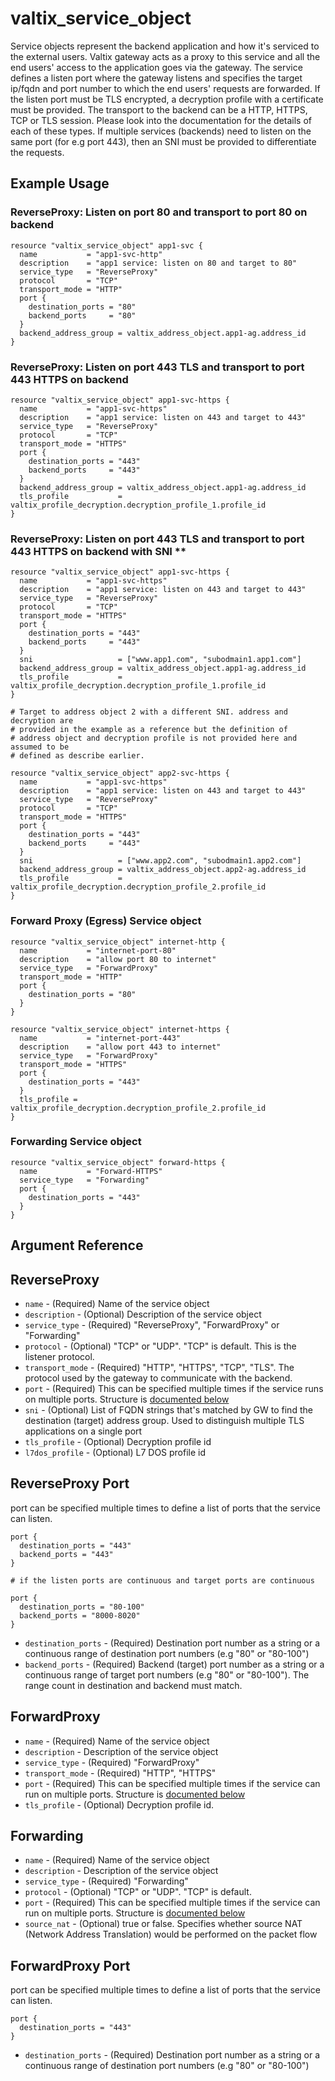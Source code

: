 # valtix_service_object

Service objects represent the backend application and how it's serviced to the external users.
Valtix gateway acts as a proxy to this service and all the end users' access to the application
goes via the gateway. The service defines a listen port where the gateway listens and specifies
the target ip/fqdn and port number to which the end users' requests are forwarded. If the listen
port must be TLS encrypted, a decryption profile with a certificate must be provided.
The transport to the backend can be a HTTP, HTTPS, TCP or TLS session. Please look into the
documentation for the details of each of these types.
If multiple services (backends) need to listen on the same port (for e.g port 443), then an SNI
must be provided to differentiate the requests.

## Example Usage

### ReverseProxy: Listen on port 80 and transport to port 80 on backend

```hcl
resource "valtix_service_object" app1-svc {
  name           = "app1-svc-http"
  description    = "app1 service: listen on 80 and target to 80"
  service_type   = "ReverseProxy"
  protocol       = "TCP"
  transport_mode = "HTTP"
  port {
    destination_ports = "80"
    backend_ports     = "80"
  }
  backend_address_group = valtix_address_object.app1-ag.address_id
}
```

### ReverseProxy: Listen on port 443 TLS and transport to port 443 HTTPS on backend

```hcl
resource "valtix_service_object" app1-svc-https {
  name           = "app1-svc-https"
  description    = "app1 service: listen on 443 and target to 443"
  service_type   = "ReverseProxy"
  protocol       = "TCP"
  transport_mode = "HTTPS"
  port {
    destination_ports = "443"
    backend_ports     = "443"
  }
  backend_address_group = valtix_address_object.app1-ag.address_id
  tls_profile           = valtix_profile_decryption.decryption_profile_1.profile_id
}
```

### ReverseProxy: Listen on port 443 TLS and transport to port 443 HTTPS on backend with SNI **

```hcl
resource "valtix_service_object" app1-svc-https {
  name           = "app1-svc-https"
  description    = "app1 service: listen on 443 and target to 443"
  service_type   = "ReverseProxy"
  protocol       = "TCP"
  transport_mode = "HTTPS"
  port {
    destination_ports = "443"
    backend_ports     = "443"
  }
  sni                   = ["www.app1.com", "subodmain1.app1.com"]
  backend_address_group = valtix_address_object.app1-ag.address_id
  tls_profile           = valtix_profile_decryption.decryption_profile_1.profile_id
}

# Target to address object 2 with a different SNI. address and decryption are
# provided in the example as a reference but the definition of
# address object and decryption profile is not provided here and assumed to be
# defined as describe earlier.

resource "valtix_service_object" app2-svc-https {
  name           = "app1-svc-https"
  description    = "app1 service: listen on 443 and target to 443"
  service_type   = "ReverseProxy"
  protocol       = "TCP"
  transport_mode = "HTTPS"
  port {
    destination_ports = "443"
    backend_ports     = "443"
  }
  sni                   = ["www.app2.com", "subodmain1.app2.com"]
  backend_address_group = valtix_address_object.app2-ag.address_id
  tls_profile           = valtix_profile_decryption.decryption_profile_2.profile_id
}
```

### Forward Proxy (Egress) Service object

```hcl
resource "valtix_service_object" internet-http {
  name           = "internet-port-80"
  description    = "allow port 80 to internet"
  service_type   = "ForwardProxy"
  transport_mode = "HTTP"
  port {
    destination_ports = "80"
  }
}

resource "valtix_service_object" internet-https {
  name           = "internet-port-443"
  description    = "allow port 443 to internet"
  service_type   = "ForwardProxy"
  transport_mode = "HTTPS"
  port {
    destination_ports = "443"
  }
  tls_profile = valtix_profile_decryption.decryption_profile_2.profile_id
}
```

### Forwarding Service object

```hcl
resource "valtix_service_object" forward-https {
  name           = "Forward-HTTPS"
  service_type   = "Forwarding"
  port {
    destination_ports = "443"
  }
}
```

## Argument Reference

## ReverseProxy

* `name` - (Required) Name of the service object
* `description` - (Optional) Description of the service object
* `service_type` - (Required) "ReverseProxy", "ForwardProxy" or "Forwarding"
* `protocol` - (Optional) "TCP" or "UDP". "TCP" is default. This is the listener protocol.
* `transport_mode` - (Required) "HTTP", "HTTPS", "TCP", "TLS". The protocol used by the gateway to communicate with the backend.
* `port` - (Required) This can be specified multiple times if the service runs on multiple ports. Structure is [documented below](#reverseproxy-port)
* `sni` - (Optional) List of FQDN strings that's matched by GW to find the destination (target) address group. Used to distinguish multiple TLS applications on a single port
* `tls_profile` - (Optional) Decryption profile id
* `l7dos_profile` - (Optional) L7 DOS profile id

## ReverseProxy Port

port can be specified multiple times to define a list of ports that the service can listen.

```hcl
port {
  destination_ports = "443"
  backend_ports = "443"
}

# if the listen ports are continuous and target ports are continuous

port {
  destination_ports = "80-100"
  backend_ports = "8000-8020"
}
```

* `destination_ports` - (Required) Destination port number as a string or a continuous range of destination port numbers (e.g "80" or "80-100")
* `backend_ports` - (Required) Backend (target) port number as a string or a continuous range of target port numbers (e.g "80" or "80-100"). The range count in destination and backend must match.


## ForwardProxy

* `name` - (Required) Name of the service object
* `description` - Description of the service object
* `service_type` - (Required) "ForwardProxy"
* `transport_mode` - (Required) "HTTP", "HTTPS"
* `port` - (Required) This can be specified multiple times if the service can run on multiple ports. Structure is [documented below](#forwardproxy-port)
* `tls_profile` - (Optional) Decryption profile id.

## Forwarding

* `name` - (Required) Name of the service object
* `description` - Description of the service object
* `service_type` - (Required) "Forwarding"
* `protocol` - (Optional) "TCP" or "UDP". "TCP" is default.
* `port` - (Required) This can be specified multiple times if the service can run on multiple ports. Structure is [documented below](#forwardproxy-port)
* `source_nat` - (Optional) true or false. Specifies whether source NAT (Network Address Translation) would be performed on the packet flow


## ForwardProxy Port
port can be specified multiple times to define a list of ports that the service can listen.

```hcl
port {
  destination_ports = "443"
}
```

* `destination_ports` - (Required) Destination port number as a string or a continuous range of destination port numbers (e.g "80" or "80-100")


